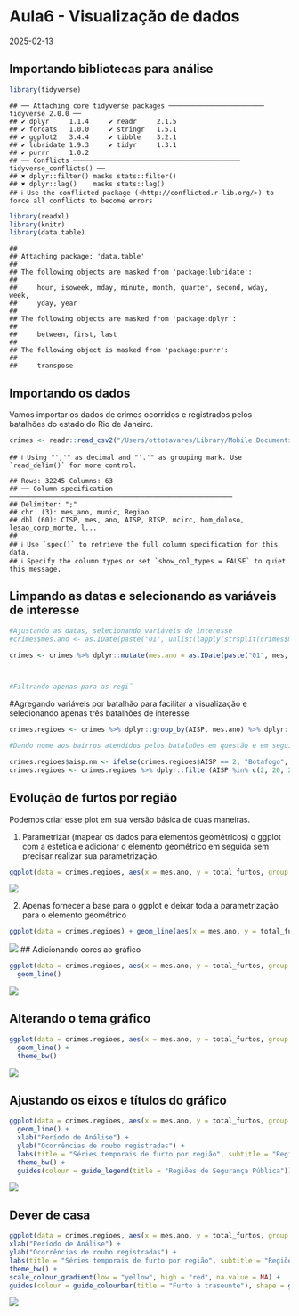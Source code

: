 Aula6 - Visualização de dados
================
2025-02-13

## Importando bibliotecas para análise

``` r
library(tidyverse)
```

    ## ── Attaching core tidyverse packages ──────────────────────── tidyverse 2.0.0 ──
    ## ✔ dplyr     1.1.4     ✔ readr     2.1.5
    ## ✔ forcats   1.0.0     ✔ stringr   1.5.1
    ## ✔ ggplot2   3.4.4     ✔ tibble    3.2.1
    ## ✔ lubridate 1.9.3     ✔ tidyr     1.3.1
    ## ✔ purrr     1.0.2     
    ## ── Conflicts ────────────────────────────────────────── tidyverse_conflicts() ──
    ## ✖ dplyr::filter() masks stats::filter()
    ## ✖ dplyr::lag()    masks stats::lag()
    ## ℹ Use the conflicted package (<http://conflicted.r-lib.org/>) to force all conflicts to become errors

``` r
library(readxl)
library(knitr)
library(data.table)
```

    ## 
    ## Attaching package: 'data.table'
    ## 
    ## The following objects are masked from 'package:lubridate':
    ## 
    ##     hour, isoweek, mday, minute, month, quarter, second, wday, week,
    ##     yday, year
    ## 
    ## The following objects are masked from 'package:dplyr':
    ## 
    ##     between, first, last
    ## 
    ## The following object is masked from 'package:purrr':
    ## 
    ##     transpose

## Importando os dados

Vamos importar os dados de crimes ocorridos e registrados pelos
batalhões do estado do Rio de Janeiro.

``` r
crimes <- readr::read_csv2("/Users/ottotavares/Library/Mobile Documents/com~apple~CloudDocs/Documents/infnet/Estatistica_Ciencia_Dados_2024/dados_auxiliares/BaseDPEvolucaoMensalCisp.csv", locale = readr::locale(encoding = "latin1"))
```

    ## ℹ Using "','" as decimal and "'.'" as grouping mark. Use `read_delim()` for more control.

    ## Rows: 32245 Columns: 63
    ## ── Column specification ────────────────────────────────────────────────────────
    ## Delimiter: ";"
    ## chr  (3): mes_ano, munic, Regiao
    ## dbl (60): CISP, mes, ano, AISP, RISP, mcirc, hom_doloso, lesao_corp_morte, l...
    ## 
    ## ℹ Use `spec()` to retrieve the full column specification for this data.
    ## ℹ Specify the column types or set `show_col_types = FALSE` to quiet this message.

## Limpando as datas e selecionando as variáveis de interesse

``` r
#Ajustando as datas, selecionando variáveis de interesse
#crimes$mes.ano <- as.IDate(paste("01", unlist(lapply(strsplit(crimes$mes_ano, split = "m"), function(x) x[2])), unlist(lapply(strsplit(crimes$mes_ano, split = "m"), function(x) x[1])), sep = "-"), format = "%d-%m-%Y")

crimes <- crimes %>% dplyr::mutate(mes.ano = as.IDate(paste("01", mes, ano, sep = "-"), format = "%d-%m-%Y")) %>% dplyr::select(CISP, mes.ano, AISP, roubo_cx_eletronico:apreensao_drogas_sem_autor)



#Filtrando apenas para as regi˜
```

\#Agregando variáveis por batalhão para facilitar a visualização e
selecionando apenas três batalhões de interesse

``` r
crimes.regioes <- crimes %>% dplyr::group_by(AISP, mes.ano) %>% dplyr::summarise_at(vars(furto_veiculos:total_furtos), sum)

#Dando nome aos bairros atendidos pelos batalhões em questão e em seguida os selecionando como batalhões de interesse

crimes.regioes$aisp.nm <- ifelse(crimes.regioes$AISP == 2, "Botafogo", ifelse(crimes.regioes$AISP == 26, "Teresópolis",  ifelse(crimes.regioes$AISP == 20, "Nova Iguaçu", NA)))
crimes.regioes <- crimes.regioes %>% dplyr::filter(AISP %in% c(2, 20, 26))
```

## Evolução de furtos por região

Podemos criar esse plot em sua versão básica de duas maneiras.

1.  Parametrizar (mapear os dados para elementos geométricos) o ggplot
    com a estética e adicionar o elemento geométrico em seguida sem
    precisar realizar sua parametrização.

``` r
ggplot(data = crimes.regioes, aes(x = mes.ano, y = total_furtos, group = AISP)) + geom_line()
```

![](Aula6_files/figure-gfm/evolucao%20furtos%20base%201-1.png)<!-- -->

2.  Apenas fornecer a base para o ggplot e deixar toda a parametrização
    para o elemento geométrico

``` r
ggplot(data = crimes.regioes) + geom_line(aes(x = mes.ano, y = total_furtos, group = AISP))
```

![](Aula6_files/figure-gfm/evolucao%20furtos%20base%202-1.png)<!-- -->
\## Adicionando cores ao gráfico

``` r
ggplot(data = crimes.regioes, aes(x = mes.ano, y = total_furtos, group = AISP, color = aisp.nm)) + 
  geom_line()
```

![](Aula6_files/figure-gfm/evolucao%20furtos%20base%201%20com%20cores-1.png)<!-- -->

## Alterando o tema gráfico

``` r
ggplot(data = crimes.regioes, aes(x = mes.ano, y = total_furtos, group = AISP, color = aisp.nm)) + 
  geom_line() +
  theme_bw()
```

![](Aula6_files/figure-gfm/evolucao%20furtos%20base%201%20com%20cores%20e%20com%20tema-1.png)<!-- -->

## Ajustando os eixos e títulos do gráfico

``` r
ggplot(data = crimes.regioes, aes(x = mes.ano, y = total_furtos, group = AISP, color = aisp.nm)) + 
  geom_line() +
  xlab("Período de Análise") +
  ylab("Ocorrências de roubo registradas") +
  labs(title = "Séries temporais de furto por região", subtitle = "Regiões selecionadas no Estado do Rio de Janeiro", caption = "Fonte: Instituto de Segurança Pública - RJ") +
  theme_bw() +
  guides(colour = guide_legend(title = "Regiões de Segurança Pública"))
```

![](Aula6_files/figure-gfm/evolucao%20furtos%20base%201%20com%20cores,%20com%20tema%20e%20titulos%20ajustados-1.png)<!-- -->

## Dever de casa

``` r
ggplot(data = crimes.regioes, aes(x = mes.ano, y = total_furtos, group = AISP, color = furto_transeunte, shape = aisp.nm)) + geom_line() +
xlab("Período de Análise") +
ylab("Ocorrências de roubo registradas") +
labs(title = "Séries temporais de furto por região", subtitle = "Regiões selecionadas no Estado do Rio de Janeiro", caption = "Fonte: Instituto de Segurança Pública - RJ") +
theme_bw() +
scale_colour_gradient(low = "yellow", high = "red", na.value = NA) +
guides(colour = guide_colourbar(title = "Furto à traseunte"), shape = guide_legend(title = "Regiões de Segurança Pública"))
```

![](Aula6_files/figure-gfm/evolucao%20furtos%20base%201%20com%20cores,%20com%20tema%20e%20titulos%20ajustados%20e%20variavels%20adicional-1.png)<!-- -->
